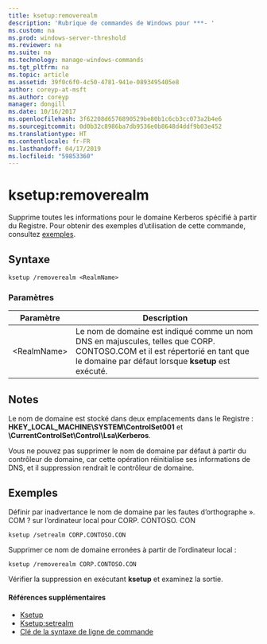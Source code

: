 ```yaml
---
title: ksetup:removerealm
description: 'Rubrique de commandes de Windows pour ***- '
ms.custom: na
ms.prod: windows-server-threshold
ms.reviewer: na
ms.suite: na
ms.technology: manage-windows-commands
ms.tgt_pltfrm: na
ms.topic: article
ms.assetid: 39f0c6f0-4c50-4781-941e-0893495405e8
author: coreyp-at-msft
ms.author: coreyp
manager: dongill
ms.date: 10/16/2017
ms.openlocfilehash: 3f62208d6576890529be80b1c6cb3cc073a2b4e6
ms.sourcegitcommit: 0d0b32c8986ba7db9536e0b8648d4ddf9b03e452
ms.translationtype: HT
ms.contentlocale: fr-FR
ms.lasthandoff: 04/17/2019
ms.locfileid: "59853360"
---
```

# <a name="ksetupremoverealm"></a>ksetup:removerealm



Supprime toutes les informations pour le domaine Kerberos spécifié à partir du Registre. Pour obtenir des exemples d’utilisation de cette commande, consultez [exemples](#BKMK_Examples).

## <a name="syntax"></a>Syntaxe

```
ksetup /removerealm <RealmName>
```

### <a name="parameters"></a>Paramètres

|Paramètre|Description|
|---------|-----------|
|\<RealmName>|Le nom de domaine est indiqué comme un nom DNS en majuscules, telles que CORP. CONTOSO.COM et il est répertorié en tant que le domaine par défaut lorsque **ksetup** est exécuté.|

## <a name="remarks"></a>Notes

Le nom de domaine est stocké dans deux emplacements dans le Registre : **HKEY_LOCAL_MACHINE\SYSTEM\ControlSet001** et **\CurrentControlSet\Control\Lsa\Kerberos**.

Vous ne pouvez pas supprimer le nom de domaine par défaut à partir du contrôleur de domaine, car cette opération réinitialise ses informations de DNS, et il suppression rendrait le contrôleur de domaine.

## <a name="BKMK_Examples"></a>Exemples

Définir par inadvertance le nom de domaine par les fautes d’orthographe ». COM ? sur l’ordinateur local pour CORP. CONTOSO. CON
```
ksetup /setrealm CORP.CONTOSO.CON
```
Supprimer ce nom de domaine erronées à partir de l’ordinateur local :
```
ksetup /removerealm CORP.CONTOSO.CON
```
Vérifier la suppression en exécutant **ksetup** et examinez la sortie.

#### <a name="additional-references"></a>Références supplémentaires

-   [Ksetup](ksetup.md)
-   [Ksetup:setrealm](ksetup-setrealm.md)
-   [Clé de la syntaxe de ligne de commande](command-line-syntax-key.md)